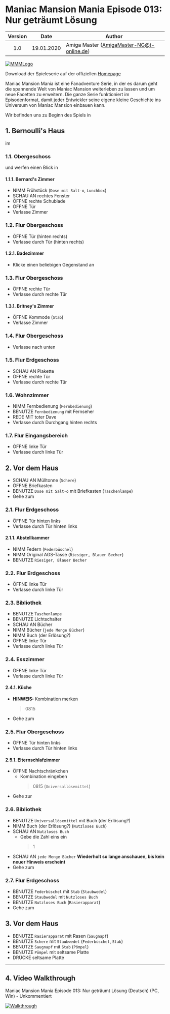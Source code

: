 # Maniac Mansion Mania Episode 013: Nur geträumt Lösung

| Version | Date       | Author                                    |
|:-------:|------------|-------------------------------------------|
|  1.0    | 19.01.2020 | Amiga Master (AmigaMaster-NG@t-online.de) |

[![MMMLogo](https://www.maniac-mansion-mania.com/banner/banner.png)](https://www.maniac-mansion-mania.com)

Download der Spieleserie auf der offiziellen [Homepage](https://www.maniac-mansion-mania.com)

Maniac Mansion Mania ist eine Fanadventure Serie, in der es darum geht die spannende Welt von Maniac Mansion weiterleben zu lassen und um neue Facetten zu erweitern. Die ganze Serie funktioniert im Episodenformat, damit jeder Entwickler seine eigene kleine Geschichte ins Universum von Maniac Mansion einbauen kann.

Wir befinden uns zu Beginn des Spiels in

## 1. Bernoulli's Haus

im

### 1.1. Obergeschoss

und werfen einen Blick in

#### 1.1.1. Bernard's Zimmer

- NIMM Frühstück (`Dose mit Salt-o`, `Lunchbox`)
- SCHAU AN rechtes Fenster
- ÖFFNE rechte Schublade
- ÖFFNE Tür
- Verlasse Zimmer

### 1.2. Flur Obergeschoss

- ÖFFNE Tür (hinten rechts)
- Verlasse durch Tür (hinten rechts)

#### 1.2.1. Badezimmer

- Klicke einen beliebigen Gegenstand an

### 1.3. Flur Obergeschoss

- ÖFFNE rechte Tür
- Verlasse durch rechte Tür

#### 1.3.1. Britney's Zimmer

- ÖFFNE Kommode (`Stab`)
- Verlasse Zimmer

### 1.4. Flur Obergeschoss

- Verlasse nach unten

### 1.5. Flur Erdgeschoss

- SCHAU AN Plakette
- ÖFFNE rechte Tür
- Verlasse durch rechte Tür

### 1.6. Wohnzimmer

- NIMM Fernbedienung (`Fernbedienung`)
- BENUTZE `Fernbedienung` mit Fernseher
- REDE MIT toter Dave
- Verlasse durch Durchgang hinten rechts

### 1.7. Flur Eingangsbereich

- ÖFFNE linke Tür
- Verlasse durch linke Tür

## 2. Vor dem Haus

- SCHAU AN Mülltonne (`Schere`)
- ÖFFNE Briefkasten
- BENUTZE `Dose mit Salt-o` mit Briefkasten (`Taschenlampe`)
- Gehe zum

### 2.1. Flur Erdgeschoss

- ÖFFNE Tür hinten links
- Verlasse durch Tür hinten links

#### 2.1.1. Abstellkammer

- NIMM Federn (`Federbüschel`)
- NIMM Original AGS-Tasse (`Riesiger, Blauer Becher`)
- BENUTZE `Riesiger, Blauer Becher`

### 2.2. Flur Erdgeschoss

- ÖFFNE linke Tür
- Verlasse durch linke Tür

### 2.3. Bibliothek

- BENUTZE `Taschenlampe`
- BENUTZE Lichtschalter
- SCHAU AN Bücher
- NIMM Bücher (`jede Menge Bücher`)
- NIMM Buch (der Erlösung?)
- ÖFFNE linke Tür
- Verlasse durch linke Tür

### 2.4. Esszimmer

- ÖFFNE linke Tür
- Verlasse durch linke Tür

#### 2.4.1. Küche

- **HINWEIS:** Kombination merken  
  > 0815
- Gehe zum

### 2.5. Flur Obergeschoss

- ÖFFNE Tür hinten links
- Verlasse durch Tür hinten links

#### 2.5.1. Elternschlafzimmer

- ÖFFNE Nachtschränkchen
  - Kombination eingeben
    > 0815 (`Universallösemittel`)
- Gehe zur

### 2.6. Bibliothek

- BENUTZE `Universallösemittel` mit Buch (der Erlösung?)
- NIMM Buch (der Erlösung?) (`Nutzloses Buch`)
- SCHAU AN `Nutzloses Buch`
  - Gebe die Zahl eins ein
    > 1
- SCHAU AN `jede Menge Bücher` **Wiederholt so lange anschauen, bis kein neuer Hinweis erscheint**
- Gehe zum

### 2.7. Flur Erdgeschoss

- BENUTZE `Federbüschel` mit `Stab` (`Staubwedel`)
- BENUTZE `Staubwedel` mit `Nutzloses Buch`
- BENUTZE `Nutzloses Buch` (`Rasierapparat`)
- Gehe zum

## 3. Vor dem Haus

- BENUTZE `Rasierapparat` mit Rasen (`Saugnapf`)
- BENUTZE `Schere` mit `Staubwedel` (`Federbüschel`, `Stab`)
- BENUTZE `Saugnapf` mit `Stab` (`Pömpel`)
- BENUTZE `Pömpel` mit seltsame Platte
- DRÜCKE seltsame Platte

--------------------------------------------------------------------------------

## 4. Video Walkthrough

Maniac Mansion Mania Episode 013: Nur geträumt Lösung (Deutsch) (PC, Win) - Unkommentiert

[![Walkthrough](https://img.youtube.com/vi/Bf2yOOFWcro/0.jpg)](https://www.youtube.com/watch?v=Bf2yOOFWcro)
